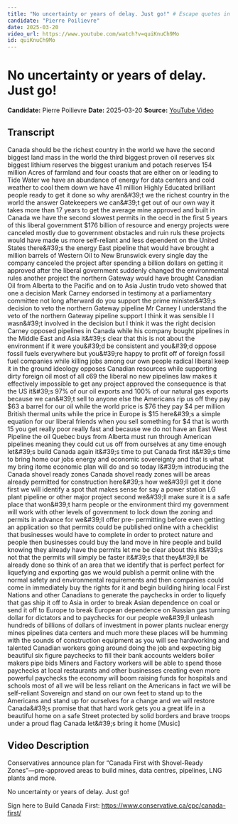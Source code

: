 ```yaml
---
title: "No uncertainty or years of delay. Just go!" # Escape quotes in title
candidate: "Pierre Poilievre"
date: 2025-03-20
video_url: https://www.youtube.com/watch?v=quiKnuCh9Mo
id: quiKnuCh9Mo
---
```


# No uncertainty or years of delay. Just go!

**Candidate:** Pierre Poilievre
**Date:** 2025-03-20
**Source:** [YouTube Video](https://www.youtube.com/watch?v=quiKnuCh9Mo)

## Transcript

Canada should be the richest country in the world we have the second biggest land mass in the world the third biggest proven oil reserves six biggest lithium reserves the biggest uranium and potach reserves 154 million Acres of farmland and four coasts that are either on or leading to Tide Water we have an abundance of energy for data centers and cold weather to cool them down we have 41 million Highly Educated brilliant people ready to get it done so why aren&amp;#39;t we the richest country in the world the answer Gatekeepers we can&amp;#39;t get out of our own way it takes more than 17 years to get the average mine approved and built in Canada we have the second slowest permits in the oecd in the first 5 years of this liberal government $176 billion of resource and energy projects were canceled mostly due to government obstacles and ruin ruls these projects would have made us more self-reliant and less dependent on the United States there&amp;#39;s the energy East pipeline that would have brought a million barrels of Western Oil to New Brunswick every single day the company canceled the project after spending a billion dollars on getting it approved after the liberal government suddenly changed the environmental rules another project the northern Gateway would have brought Canadian Oil from Alberta to the Pacific and on to Asia Justin trudo veto showed that one a decision Mark Carney endorsed in testimony at a parliamentary committee not long afterward do you support the prime minister&amp;#39;s decision to veto the northern Gateway pipeline Mr Carney I understand the veto of the northern Gateway pipeline support I think it was sensible I I wasn&amp;#39;t involved in the decision but I think it was the right decision Carney opposed pipelines in Canada while his company bought pipelines in the Middle East and Asia it&amp;#39;s clear that this is not about the environment if it were you&amp;#39;d be consistent and you&amp;#39;d oppose fossil fuels everywhere but you&amp;#39;re happy to profit off of foreign fossil fuel companies while killing jobs among our own people radical liberal keep it in the ground ideology opposes Canadian resources while supporting dirty foreign oil most of all c69 the liberal no new pipelines law makes it effectively impossible to get any project approved the consequence is that the US it&amp;#39;s 97% of our oil exports and 100% of our natural gas exports because we can&amp;#39;t sell to anyone else the Americans rip us off they pay $63 a barrel for our oil while the world price is $76 they pay $4 per million British thermal units while the price in Europe is $15 here&amp;#39;s a simple equation for our liberal friends when you sell something for $4 that is worth 15 you get really poor really fast and because we do not have an East West Pipeline the oil Quebec buys from Alberta must run through American pipelines meaning they could cut us off from ourselves at any time enough let&amp;#39;s build Canada again it&amp;#39;s time to put Canada first it&amp;#39;s time to bring home our jobs energy and economic sovereignty and that is what my bring itome economic plan will do and so today I&amp;#39;m introducing the Canada shovel ready zones Canada shovel ready zones will be areas already permitted for construction here&amp;#39;s how we&amp;#39;ll get it done first we will identify a spot that makes sense for say a power station LG plant pipeline or other major project second we&amp;#39;ll make sure it is a safe place that won&amp;#39;t harm people or the environment third my government will work with other levels of government to lock down the zoning and permits in advance for we&amp;#39;ll offer pre- permitting before even getting an application so that permits could be published online with a checklist that businesses would have to complete in order to protect nature and people then businesses could buy the land move in hire people and build knowing they already have the permits let me be clear about this it&amp;#39;s not that the permits will simply be faster it&amp;#39;s that they&amp;#39;ll be already done so think of an area that we identify that is perfect perfect for liquefying and exporting gas we would publish a permit online with the normal safety and environmental requirements and then companies could come in immediately buy the rights for it and begin building hiring local First Nations and other Canadians to generate the paychecks in order to liquefy that gas ship it off to Asia in order to break Asian dependence on coal or send it off to Europe to break European dependence on Russian gas turning dollar for dictators and to paychecks for our people we&amp;#39;ll unleash hundreds of billions of dollars of investment in power plants nuclear energy mines pipelines data centers and much more these places will be humming with the sounds of construction equipment as you will see hardworking and talented Canadian workers going around doing the job and expecting big beautiful six figure paychecks to fill their bank accounts welders boiler makers pipe bids Miners and Factory workers will be able to spend those paychecks at local restaurants and other businesses creating even more powerful paychecks the economy will boom raising funds for hospitals and schools most of all we will be less reliant on the Americans in fact we will be self-reliant Sovereign and stand on our own feet to stand up to the Americans and stand up for ourselves for a change and we will restore Canada&amp;#39;s promise that that hard work gets you a great life in a beautiful home on a safe Street protected by solid borders and brave troops under a proud flag Canada let&amp;#39;s bring it home [Music]

## Video Description

Conservatives announce plan for “Canada First with Shovel-Ready Zones”—pre-approved areas to build mines, data centres, pipelines, LNG plants and more.

No uncertainty or years of delay. Just go!

Sign here to Build Canada First: https://www.conservative.ca/cpc/canada-first/